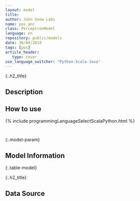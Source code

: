 ```yaml
---
layout: model
title: 
author: John Snow Labs
name: pos_anc
class: PerceptronModel
language: en
repository: public/models
date: 30/04/2019
tags: [pos]
article_header:
   type: cover
use_language_switcher: "Python-Scala-Java"
---
```


{:.h2_title}
## Description 






## How to use 
<div class="tabs-box" markdown="1">

{% include programmingLanguageSelectScalaPython.html %}

```python

```

```scala

```
</div>



{:.model-param}
## Model Information
{:.table-model}





{:.h2_title}
## Data Source


